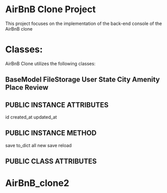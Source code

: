 # AirBnB Clone Project

This project focuses on the implementation of the back-end console of the AirBnB
clone
# Classes:

AirBnB Clone utilizes the following classes:

## BaseModel FileStorage User State City Amenity Place Review

## PUBLIC INSTANCE ATTRIBUTES 
id created_at updated_at

## PUBLIC INSTANCE METHOD 
save to_dict all new save reload

## PUBLIC CLASS ATTRIBUTES
# AirBnB_clone2
